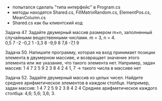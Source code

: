 *  попытался сделать "типа интерфейс" в Program.cs
*  методы находятся Shared.cs, FillMatrixRandom.cs, ElementPos.cs, MeanColumn.cs
*  Shared.cs как бы клиентский код

Задача 47. Задайте двумерный массив размером m×n, заполненный случайными вещественными числами.
m = 3, n = 4. <br>
0,5 7 -2 -0,2 <new line> 
1 -3,3 8 -9,9 <new line> 
8 7,8 -7,1 9 

Задача 50. Напишите программу, которая на вход принимает позиции элемента в двумерном массиве, и возвращает значение этого элемента или же указание, что такого элемента нет.
Например, задан массив:
1 4 7 2
5 9 2 3
8 4 2 4
1, 7 -> такого числа в массиве нет

Задача 52. Задайте двумерный массив из целых чисел. Найдите среднее арифметическое элементов в каждом столбце.
Например, задан массив:
1 4 7 2
5 9 2 3
8 4 2 4
Среднее арифметическое каждого столбца: 4,6; 5,6; 3,6; 3.